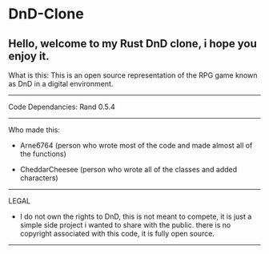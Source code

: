 # DnD-Clone
Hello, welcome to my Rust DnD clone, i hope you enjoy it.
---------------------------------------------------------------------------------------------------------------

What is this:
This is an open source representation of the RPG game known as DnD in a digital environment.

---------------------------------------------------------------------------------------------------------------

Code Dependancies: 
Rand 0.5.4

--------------------------------------------------------------------------------------------------------------

Who made this:
- Arne6764 (person who wrote most of the code and made almost all of the functions)

- CheddarCheesee (person who wrote all of the classes and added characters)
---------------------------------------------------------------------------------------------------------------

LEGAL

- I do not own the rights to DnD, this is not meant to compete, it is just a simple side project i wanted to share with the public. there is no copyright associated with this code, it is fully open source.


---------------------------------------------------------------------------------------------------------------
